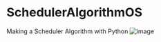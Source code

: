 # SchedulerAlgorithmOS
Making a Scheduler Algorithm with Python
![image](https://github.com/user-attachments/assets/7cc99ac8-260d-40e6-9df4-ac564426934c)
